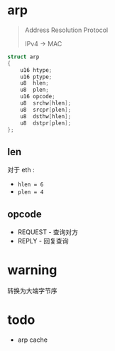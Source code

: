 # arp

> Address Resolution Protocol
>
> IPv4 -> MAC

```c++
struct arp
{
    u16 htype;
    u16 ptype;
    u8  hlen;
    u8  plen;
    u16 opcode;
    u8  srchw[hlen];
    u8  srcpr[plen];
    u8  dsthw[hlen];
    u8  dstpr[plen];
};
```

## len

对于 eth :

- `hlen = 6`
- `plen = 4`

## opcode

- REQUEST - 查询对方
- REPLY - 回复查询

# warning

转换为大端字节序

# todo

- arp cache
